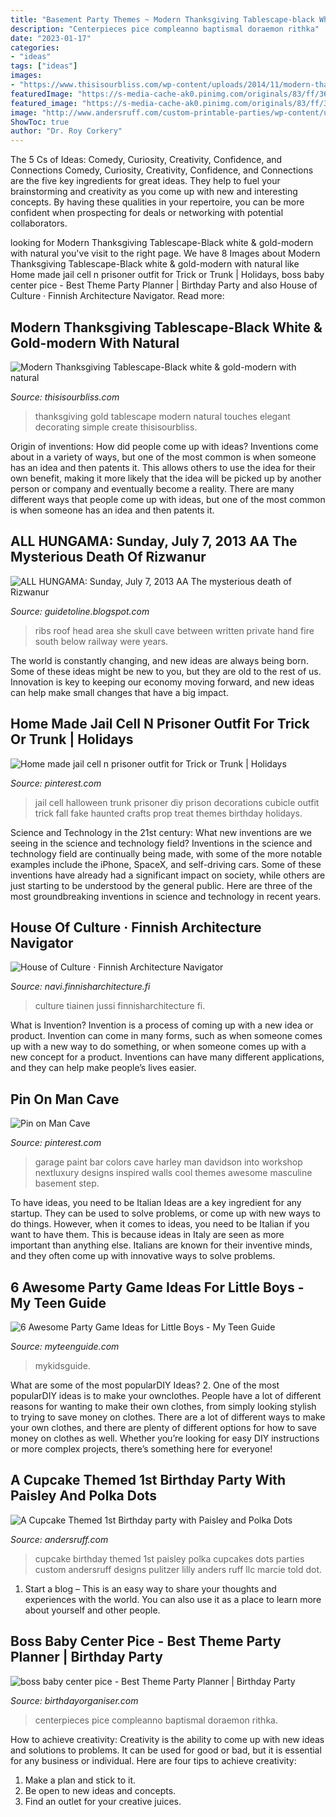 ```yaml
---
title: "Basement Party Themes ~ Modern Thanksgiving Tablescape-black White &amp; Gold-modern With Natural"
description: "Centerpieces pice compleanno baptismal doraemon rithka"
date: "2023-01-17"
categories:
- "ideas"
tags: ["ideas"]
images:
- "https://www.thisisourbliss.com/wp-content/uploads/2014/11/modern-thanksgiving-tablescape-black-white-gold-modern-with-natural-touches-1024x683.jpg"
featuredImage: "https://s-media-cache-ak0.pinimg.com/originals/83/ff/36/83ff36ed1a9d1a31d17cfb499b3fd2b2.jpg"
featured_image: "https://s-media-cache-ak0.pinimg.com/originals/83/ff/36/83ff36ed1a9d1a31d17cfb499b3fd2b2.jpg"
image: "http://www.andersruff.com/custom-printable-parties/wp-content/uploads/2013/04/paisley-cupcakes-party-16.jpg"
ShowToc: true
author: "Dr. Roy Corkery"
---
```



The 5 Cs of Ideas: Comedy, Curiosity, Creativity, Confidence, and Connections
Comedy, Curiosity, Creativity, Confidence, and Connections are the five key ingredients for great ideas. They help to fuel your brainstorming and creativity as you come up with new and interesting concepts. By having these qualities in your repertoire, you can be more confident when prospecting for deals or networking with potential collaborators.

	

		
looking for Modern Thanksgiving Tablescape-Black white &amp; gold-modern with natural you've visit to the right page. We have 8 Images about Modern Thanksgiving Tablescape-Black white &amp; gold-modern with natural like Home made jail cell n prisoner outfit for Trick or Trunk | Holidays, boss baby center pice - Best Theme Party Planner | Birthday Party and also House of Culture · Finnish Architecture Navigator. Read more:
		
    
## Modern Thanksgiving Tablescape-Black White &amp; Gold-modern With Natural

<img loading=lazy src="https://www.thisisourbliss.com/wp-content/uploads/2014/11/modern-thanksgiving-tablescape-black-white-gold-modern-with-natural-touches-1024x683.jpg" onerror="this.onerror=null;this.src='https://tse2.mm.bing.net/th?id=OIP.GakQpIsvEqbzu3ItIQ_ySQHaE8&amp;pid=15.1';" alt="Modern Thanksgiving Tablescape-Black white &amp; gold-modern with natural">

_Source: thisisourbliss.com_

>thanksgiving gold tablescape modern natural touches elegant decorating simple create thisisourbliss. 

	

Origin of inventions: How did people come up with ideas?
Inventions come about in a variety of ways, but one of the most common is when someone has an idea and then patents it. This allows others to use the idea for their own benefit, making it more likely that the idea will be picked up by another person or company and eventually become a reality. There are many different ways that people come up with ideas, but one of the most common is when someone has an idea and then patents it.

    
## ALL HUNGAMA: Sunday, July 7, 2013 AA The Mysterious Death Of Rizwanur

<img loading=lazy src="http://2.bp.blogspot.com/-eVHXpBS2emk/UA4oVNggQtI/AAAAAAAAClY/Guzm3u7B8zY/s640/ribs+on+aisles+roof+with+buddha+images+below.jpg" onerror="this.onerror=null;this.src='https://tse3.mm.bing.net/th?id=OIP.xM2m2YKwSawFMx0EeGMuUQHaJ4&amp;pid=15.1';" alt="ALL HUNGAMA: Sunday, July 7, 2013 AA The mysterious death of Rizwanur">

_Source: guidetoline.blogspot.com_

>ribs roof head area she skull cave between written private hand fire south below railway were years. 

	

The world is constantly changing, and new ideas are always being born. Some of these ideas might be new to you, but they are old to the rest of us. Innovation is key to keeping our economy moving forward, and new ideas can help make small changes that have a big impact.

    
## Home Made Jail Cell N Prisoner Outfit For Trick Or Trunk | Holidays

<img loading=lazy src="https://s-media-cache-ak0.pinimg.com/originals/83/ff/36/83ff36ed1a9d1a31d17cfb499b3fd2b2.jpg" onerror="this.onerror=null;this.src='https://tse3.mm.bing.net/th?id=OIP.2NgTO_coe_QzBBPd4kQ0EAHaJ6&amp;pid=15.1';" alt="Home made jail cell n prisoner outfit for Trick or Trunk | Holidays">

_Source: pinterest.com_

>jail cell halloween trunk prisoner diy prison decorations cubicle outfit trick fall fake haunted crafts prop treat themes birthday holidays. 

	

Science and Technology in the 21st century: What new inventions are we seeing in the science and technology field?
Inventions in the science and technology field are continually being made, with some of the more notable examples include the iPhone, SpaceX, and self-driving cars. Some of these inventions have already had a significant impact on society, while others are just starting to be understood by the general public. Here are three of the most groundbreaking inventions in science and technology in recent years.

    
## House Of Culture · Finnish Architecture Navigator

<img loading=lazy src="https://finnisharchitecture.fi/wordpress/wp-content/uploads/06-Culture-House-Image-by-Jussi-Tiainen-1200x800.jpg" onerror="this.onerror=null;this.src='https://tse2.mm.bing.net/th?id=OIP.NxkLswT04Gy4xrXCQRDMxAHaE8&amp;pid=15.1';" alt="House of Culture · Finnish Architecture Navigator">

_Source: navi.finnisharchitecture.fi_

>culture tiainen jussi finnisharchitecture fi. 

	

What is Invention?
Invention is a process of coming up with a new idea or product. Invention can come in many forms, such as when someone comes up with a new way to do something, or when someone comes up with a new concept for a product. Inventions can have many different applications, and they can help make people’s lives easier.

    
## Pin On Man Cave

<img loading=lazy src="https://i.pinimg.com/originals/53/b0/af/53b0af36e332eb4847b3839433d37c1e.jpg" onerror="this.onerror=null;this.src='https://tse2.mm.bing.net/th?id=OIP.CRT39m8iqGebIEMmvv6VIgHaG_&amp;pid=15.1';" alt="Pin on Man Cave">

_Source: pinterest.com_

>garage paint bar colors cave harley man davidson into workshop nextluxury designs inspired walls cool themes awesome masculine basement step. 

	

To have ideas, you need to be Italian
Ideas are a key ingredient for any startup. They can be used to solve problems, or come up with new ways to do things. However, when it comes to ideas, you need to be Italian if you want to have them. This is because ideas in Italy are seen as more important than anything else. Italians are known for their inventive minds, and they often come up with innovative ways to solve problems.

    
## 6 Awesome Party Game Ideas For Little Boys - My Teen Guide

<img loading=lazy src="https://www.myteenguide.com/wp-content/uploads/2014/11/Party-games-for-little-boys.jpg" onerror="this.onerror=null;this.src='https://tse1.mm.bing.net/th?id=OIP.a8OcjQR_XnSBPc7qcXcVcgHaM5&amp;pid=15.1';" alt="6 Awesome Party Game Ideas for Little Boys - My Teen Guide">

_Source: myteenguide.com_

>mykidsguide. 

	

What are some of the most popularDIY Ideas?
2. One of the most popularDIY ideas is to make your ownclothes. People have a lot of different reasons for wanting to make their own clothes, from simply looking stylish to trying to save money on clothes. There are a lot of different ways to make your own clothes, and there are plenty of different options for how to save money on clothes as well. Whether you’re looking for easy DIY instructions or more complex projects, there’s something here for everyone!

    
## A Cupcake Themed 1st Birthday Party With Paisley And Polka Dots

<img loading=lazy src="http://www.andersruff.com/custom-printable-parties/wp-content/uploads/2013/04/paisley-cupcakes-party-16.jpg" onerror="this.onerror=null;this.src='https://tse4.mm.bing.net/th?id=OIP.zVc4h5labTyCc0_EO84fgwHaLG&amp;pid=15.1';" alt="A Cupcake Themed 1st Birthday party with Paisley and Polka Dots">

_Source: andersruff.com_

>cupcake birthday themed 1st paisley polka cupcakes dots parties custom andersruff designs pulitzer lilly anders ruff llc marcie told dot. 

	

1. Start a blog – This is an easy way to share your thoughts and experiences with the world. You can also use it as a place to learn more about yourself and other people.

    
## Boss Baby Center Pice - Best Theme Party Planner | Birthday Party

<img loading=lazy src="http://birthdayorganiser.com/wp-content/uploads/2019/03/boss-baby-center-pice-1024x576.jpg" onerror="this.onerror=null;this.src='https://tse3.mm.bing.net/th?id=OIP.PUcQpC7lvZnI9mX5xYwhCgHaEK&amp;pid=15.1';" alt="boss baby center pice - Best Theme Party Planner | Birthday Party">

_Source: birthdayorganiser.com_

>centerpieces pice compleanno baptismal doraemon rithka. 

	

How to achieve creativity:
Creativity is the ability to come up with new ideas and solutions to problems. It can be used for good or bad, but it is essential for any business or individual. Here are four tips to achieve creativity:
1. Make a plan and stick to it.
2. Be open to new ideas and concepts.
3. Find an outlet for your creative juices.

